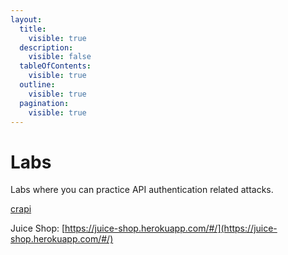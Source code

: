 ```yaml
---
layout:
  title:
    visible: true
  description:
    visible: false
  tableOfContents:
    visible: true
  outline:
    visible: true
  pagination:
    visible: true
---
```


# Labs

Labs where you can practice API authentication related attacks.

[crapi](http://crapi.apisec.ai)

Juice Shop: [https://juice-shop.herokuapp.com/#/](https://juice-shop.herokuapp.com/#/)

